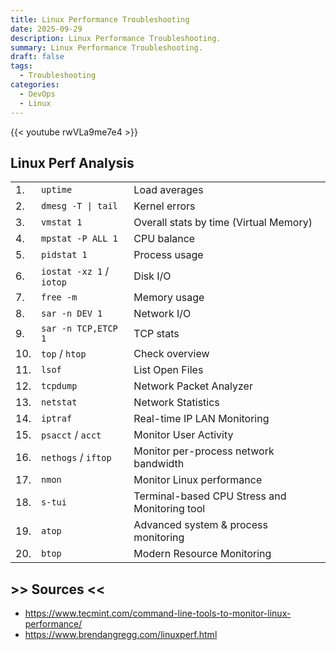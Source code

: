 ```yaml
---
title: Linux Performance Troubleshooting
date: 2025-09-29
description: Linux Performance Troubleshooting.
summary: Linux Performance Troubleshooting.
draft: false
tags:
  - Troubleshooting
categories:
  - DevOps
  - Linux
---
```


{{< youtube rwVLa9me7e4 >}}


## Linux Perf Analysis

|     |                          |                                               |
| --- | ------------------------ | --------------------------------------------- |
| 1.  | `uptime`                 | Load averages                                 |
| 2.  | `dmesg -T \| tail`       | Kernel errors                                 |
| 3.  | `vmstat 1`               | Overall stats by time (Virtual Memory)        |
| 4.  | `mpstat -P ALL 1`        | CPU balance                                   |
| 5.  | `pidstat 1`              | Process usage                                 |
| 6.  | `iostat -xz 1` / `iotop` | Disk I/O                                      |
| 7.  | `free -m`                | Memory usage                                  |
| 8.  | `sar -n DEV 1`           | Network I/O                                   |
| 9.  | `sar -n TCP,ETCP 1`      | TCP stats                                     |
| 10. | `top` / `htop`           | Check overview                                |
| 11. | `lsof`                   | List Open Files                               |
| 12. | `tcpdump`                | Network Packet Analyzer                       |
| 13. | `netstat`                | Network Statistics                            |
| 14. | `iptraf`                 | Real-time IP LAN Monitoring                   |
| 15. | `psacct` / `acct`        | Monitor User Activity                         |
| 16. | `nethogs` / `iftop`      | Monitor per-process network bandwidth         |
| 17. | `nmon`                   | Monitor Linux performance                     |
| 18. | `s-tui`                  | Terminal-based CPU Stress and Monitoring tool |
| 19. | `atop`                   | Advanced system & process monitoring          |
| 20. | `btop`                   | Modern Resource Monitoring                    |

## >> Sources <<

- https://www.tecmint.com/command-line-tools-to-monitor-linux-performance/
- https://www.brendangregg.com/linuxperf.html